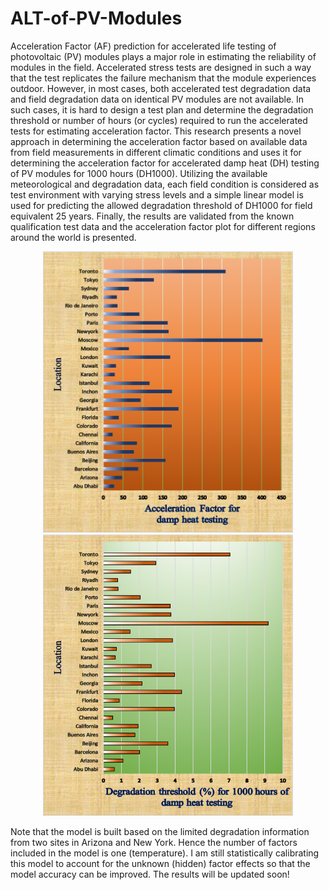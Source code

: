 # ALT-of-PV-Modules
Acceleration Factor (AF) prediction for accelerated life testing of photovoltaic (PV) modules plays a major role in estimating the reliability of modules in the field. Accelerated stress tests are designed in such a way that the test replicates the failure mechanism that the module experiences outdoor. However, in most cases, both accelerated test degradation data and field degradation data on identical PV modules are not available. In such cases, it is hard to design a test plan and determine the degradation threshold or number of hours (or cycles) required to run the accelerated tests for estimating acceleration factor. This research presents a novel approach in determining the acceleration factor based on available data from field measurements in different climatic conditions and uses it for determining the acceleration factor for accelerated damp heat (DH) testing of PV modules for 1000 hours (DH1000). Utilizing the available meteorological and degradation data, each field condition is considered as test environment with varying stress levels and a simple linear model is used for predicting the allowed degradation threshold of DH1000 for field equivalent 25 years. Finally, the results are validated from the known qualification test data and the acceleration factor plot for different regions around the world is presented.

<p align="center">
<img src="https://github.com/arunbalas/ALT-of-PV-Modules/blob/master/Image/AF_DH1000.png" width="400" height="450">

<img src="https://github.com/arunbalas/ALT-of-PV-Modules/blob/master/Image/Deg%20Threshold.png" width="400" height="450">
</p>

Note that the model is built based on the limited degradation information from two sites in Arizona and New York. Hence the number of factors included in the model is one (temperature). I am still statistically calibrating this model to account for the unknown (hidden) factor effects so that the model accuracy can be improved. The results will be updated soon!
